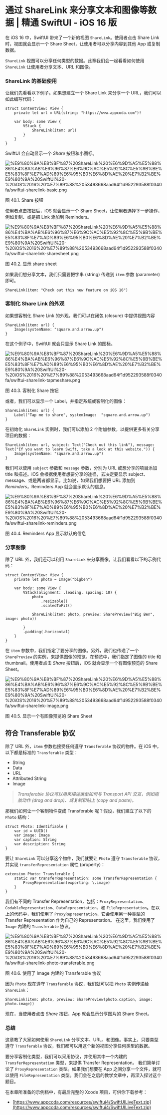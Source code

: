 # 通过 ShareLink 来分享文本和图像等数据 | 精通 SwiftUI - iOS 16 版

在 iOS 16 中，SwiftUI 带来了一个新的视图 `ShareLink`。使用者点击 Share Link 时，视图就会显示一个 Share Sheet，让使用者可以分享内容到其他 App 或复制数据。

`ShareLink` 视图可以分享任何类型的数据。此章我们会一起看看如何使用 `ShareLink` 让使用者分享文本、URL 和图像。

### ShareLink 的基础使用

让我们先看看以下例子。如果想建立一个 Share Link 来分享一个 URL，我们可以如此编写代码：

```
struct ContentView: View {
    private let url = URL(string: "https://www.appcoda.com")!

    var body: some View {
        VStack {
            ShareLink(item: url)
        }
    }
}

```

SwiftUI 会自动显示一个 *Share* 按钮和小图标。

![%E9%80%9A%E8%BF%87%20ShareLink%20%E6%9D%A5%E5%88%86%E4%BA%AB%E6%96%87%E6%9C%AC%E5%92%8C%E5%9B%BE%E5%83%8F%E7%AD%89%E6%95%B0%E6%8D%AE%20%E7%B2%BE%E9%80%9A%20SwiftUI%20-%20iOS%2016%20%E7%89%88%2053493668aad64f1d952293588f0340fa/swiftui-sharelink-basic.png](%E9%80%9A%E8%BF%87%20ShareLink%20%E6%9D%A5%E5%88%86%E4%BA%AB%E6%96%87%E6%9C%AC%E5%92%8C%E5%9B%BE%E5%83%8F%E7%AD%89%E6%95%B0%E6%8D%AE%20%E7%B2%BE%E9%80%9A%20SwiftUI%20-%20iOS%2016%20%E7%89%88%2053493668aad64f1d952293588f0340fa/swiftui-sharelink-basic.png)

图 40.1. Share 按钮

使用者点击按钮后，iOS 就会显示一个 Share Sheet，让使用者选择下一步操作，例如复制、或是把 Link 添加到 Reminders。

![%E9%80%9A%E8%BF%87%20ShareLink%20%E6%9D%A5%E5%88%86%E4%BA%AB%E6%96%87%E6%9C%AC%E5%92%8C%E5%9B%BE%E5%83%8F%E7%AD%89%E6%95%B0%E6%8D%AE%20%E7%B2%BE%E9%80%9A%20SwiftUI%20-%20iOS%2016%20%E7%89%88%2053493668aad64f1d952293588f0340fa/swiftui-sharelink-sharesheet.png](%E9%80%9A%E8%BF%87%20ShareLink%20%E6%9D%A5%E5%88%86%E4%BA%AB%E6%96%87%E6%9C%AC%E5%92%8C%E5%9B%BE%E5%83%8F%E7%AD%89%E6%95%B0%E6%8D%AE%20%E7%B2%BE%E9%80%9A%20SwiftUI%20-%20iOS%2016%20%E7%89%88%2053493668aad64f1d952293588f0340fa/swiftui-sharelink-sharesheet.png)

图 40.2. 显示 share sheet

如果我们想分享文本，我们只需要把字串 (string) 传递到 `item` 参数 (parameter) 即可。

```
ShareLink(item: "Check out this new feature on iOS 16")

```

### 客制化 Share Link 的外观

如果想客制化 Share Link 的外观，我们可以在闭包 (closure) 中提供视图内容

```
ShareLink(item: url) {
    Image(systemName: "square.and.arrow.up")
}

```

在这个例子中，SwiftUI 就会只显示 Share Link 的图标。

![%E9%80%9A%E8%BF%87%20ShareLink%20%E6%9D%A5%E5%88%86%E4%BA%AB%E6%96%87%E6%9C%AC%E5%92%8C%E5%9B%BE%E5%83%8F%E7%AD%89%E6%95%B0%E6%8D%AE%20%E7%B2%BE%E9%80%9A%20SwiftUI%20-%20iOS%2016%20%E7%89%88%2053493668aad64f1d952293588f0340fa/swiftui-sharelink-tapmeshare.png](%E9%80%9A%E8%BF%87%20ShareLink%20%E6%9D%A5%E5%88%86%E4%BA%AB%E6%96%87%E6%9C%AC%E5%92%8C%E5%9B%BE%E5%83%8F%E7%AD%89%E6%95%B0%E6%8D%AE%20%E7%B2%BE%E9%80%9A%20SwiftUI%20-%20iOS%2016%20%E7%89%88%2053493668aad64f1d952293588f0340fa/swiftui-sharelink-tapmeshare.png)

图 40.3. 客制化 Share 按钮

或者，我们可以显示一个 Label，并指定系统或客制化的图像：

```
ShareLink(item: url) {
    Label("Tap me to share", systemImage:  "square.and.arrow.up")
}

```

在初始化 `ShareLink` 实例时，我们可以添加 2 个附加参数，以提供更多有关分享项目的数据：

```
ShareLink(item: url, subject: Text("Check out this link"), message: Text("If you want to learn Swift, take a look at this website.")) {
    Image(systemName: "square.and.arrow.up")
}

```

我们可以使用 `subject` 参数和 `message` 参数，分别为 URL 或想分享的项目添加 title 和描述。iOS 会根据使用者想要分享的途径，去决定要显示 subject、message、或是两者都显示。比如说，如果我们想要把 URL 添加到 *Reminders*，Reminders App 就会显示默认的信息。

![%E9%80%9A%E8%BF%87%20ShareLink%20%E6%9D%A5%E5%88%86%E4%BA%AB%E6%96%87%E6%9C%AC%E5%92%8C%E5%9B%BE%E5%83%8F%E7%AD%89%E6%95%B0%E6%8D%AE%20%E7%B2%BE%E9%80%9A%20SwiftUI%20-%20iOS%2016%20%E7%89%88%2053493668aad64f1d952293588f0340fa/swiftui-sharelink-reminders.png](%E9%80%9A%E8%BF%87%20ShareLink%20%E6%9D%A5%E5%88%86%E4%BA%AB%E6%96%87%E6%9C%AC%E5%92%8C%E5%9B%BE%E5%83%8F%E7%AD%89%E6%95%B0%E6%8D%AE%20%E7%B2%BE%E9%80%9A%20SwiftUI%20-%20iOS%2016%20%E7%89%88%2053493668aad64f1d952293588f0340fa/swiftui-sharelink-reminders.png)

图 40.4. Reminders App 显示默认的信息

### 分享图像

除了 URL 外，我们还可以利用 `ShareLink` 来分享图像。让我们看看以下的示例代码：

```
struct ContentView: View {
    private let photo = Image("bigben")

    var body: some View {
        VStack(alignment: .leading, spacing: 10) {
            photo
                .resizable()
                .scaledToFit()

            ShareLink(item: photo, preview: SharePreview("Big Ben", image: photo))

        }
        .padding(.horizontal)
    }
}

```

在 `item` 参数中，我们指定了要分享的图像。另外，我们也传递了一个 `SharePreview` 的实例，来提供图像的预览。在预览中，我们指定了图像的 title 和 thumbnail。使用者点击 *Share* 按钮后，iOS 就会显示一个有图像预览的 Share Sheet。

![%E9%80%9A%E8%BF%87%20ShareLink%20%E6%9D%A5%E5%88%86%E4%BA%AB%E6%96%87%E6%9C%AC%E5%92%8C%E5%9B%BE%E5%83%8F%E7%AD%89%E6%95%B0%E6%8D%AE%20%E7%B2%BE%E9%80%9A%20SwiftUI%20-%20iOS%2016%20%E7%89%88%2053493668aad64f1d952293588f0340fa/swiftui-sharelink-image.png](%E9%80%9A%E8%BF%87%20ShareLink%20%E6%9D%A5%E5%88%86%E4%BA%AB%E6%96%87%E6%9C%AC%E5%92%8C%E5%9B%BE%E5%83%8F%E7%AD%89%E6%95%B0%E6%8D%AE%20%E7%B2%BE%E9%80%9A%20SwiftUI%20-%20iOS%2016%20%E7%89%88%2053493668aad64f1d952293588f0340fa/swiftui-sharelink-image.png)

图 40.5. 显示一个有图像预览的 Share Sheet

## 符合 Transferable 协议

除了 URL 外，`item` 参数也接受任何遵守 `Transferable` 协议的物件。在 iOS 中，以下都是标准的 `Transferable` 类型：

- String
- Data
- URL
- Attributed String
- Image

> 
> 
> 
> *Transferable 协议可以用来描述类型如何与 Transport API 交互，例如拖放动作 (drag and drop)、或复制和贴上 (copy and paste)。*
> 

那我们如何让一个客制物件变成 Transferable 呢？假设，我们建立了以下的 `Photo` 结构：

```
struct Photo: Identifiable {
    var id = UUID()
    var image: Image
    var caption: String
    var description: String
}

```

要让 `ShareLink` 可以分享这个物件，我们就要让 `Photo` 遵守 `Transferable` 协议，并实现 `transferRepresentation` 属性 (property)：

```
extension Photo: Transferable {
    static var transferRepresentation: some TransferRepresentation {
        ProxyRepresentation(exporting: \.image)
    }
}

```

我们有不同的 Transfer Representation，包括：`ProxyRepresentation`、`CodableRepresentation`、`DataRepresentation`、和 `FileRepresentation`。在以上的代码中，我们使用了 `ProxyRepresentation`，它会使用另一种类型的 Transfer Representation 作为自己的 Representation。 在这里，我们使用了 `Image` 内建的 `Transferable` 协议。

![%E9%80%9A%E8%BF%87%20ShareLink%20%E6%9D%A5%E5%88%86%E4%BA%AB%E6%96%87%E6%9C%AC%E5%92%8C%E5%9B%BE%E5%83%8F%E7%AD%89%E6%95%B0%E6%8D%AE%20%E7%B2%BE%E9%80%9A%20SwiftUI%20-%20iOS%2016%20%E7%89%88%2053493668aad64f1d952293588f0340fa/swiftui-sharelink-photo-transferable.png](%E9%80%9A%E8%BF%87%20ShareLink%20%E6%9D%A5%E5%88%86%E4%BA%AB%E6%96%87%E6%9C%AC%E5%92%8C%E5%9B%BE%E5%83%8F%E7%AD%89%E6%95%B0%E6%8D%AE%20%E7%B2%BE%E9%80%9A%20SwiftUI%20-%20iOS%2016%20%E7%89%88%2053493668aad64f1d952293588f0340fa/swiftui-sharelink-photo-transferable.png)

图 40.6. 使用了 Image 内建的 Transferable 协议

因为 `Photo` 现在遵守 `Transferable` 协议，我们就可以把 `Photo` 实例传递给 `ShareLink`：

```
ShareLink(item: photo, preview: SharePreview(photo.caption, image: photo.image))

```

现在，当使用者点击 *Share* 按钮，App 就会显示分享图片的 Share Sheet。

### 总结

这章教了大家如何使用 `ShareLink` 分享文本、URL、和图像。事实上，只要类型遵守 `Transferable` 协议，我们都可以用这个新的视图分享任何类型的数据。

要分享客制化类型，我们可以采用协议，并使用其中一个内建的 `TransferRepresentation` 类型，来提供 Transfer Representation。 我们简单讨论了 `ProxyRepresentation` 类型。如果我们想要在 App 之间分享一个文件，就可以使用 `FileRepresentation` 类型。我们会在之后的教学文章中，再深入探讨这个题目。

在本章所准备的示例档中，有最后完整的 Xcode 项目，可供你下载参考：

- [https://www.appcoda.com/resources/swiftui4/SwiftUILiveText.zip](https://www.appcoda.com/resources/swiftui4/SwiftUILiveText.zip)